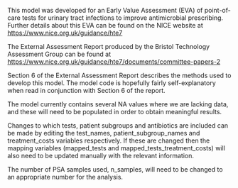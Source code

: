 This model was developed for an Early Value Assessment (EVA) of point-of-care tests for urinary tract infections to improve antimicrobial prescribing. Further details about this EVA can be found on the NICE website at https://www.nice.org.uk/guidance/hte7

The External Assessment Report produced by the Bristol Technology Assessment Group can be found at https://www.nice.org.uk/guidance/hte7/documents/committee-papers-2

Section 6 of the External Assessment Report describes the methods used to develop this model. The model code is hopefully fairly self-explanatory when read in conjunction with Section 6 of the report.

The model currently contains several NA values where we are lacking data, and these will need to be populated in order to obtain meaningful results.

Changes to which tests, patient subgroups and antibiotics are included can be made by editing the test_names, patient_subgroup_names and treatment_costs variables respectively. If these are changed then the mapping variables (mapped_tests and mapped_tests_treatment_costs) will also need to be updated manually with the relevant information.

The number of PSA samples used, n_samples, will need to be changed to an appropriate number for the analysis.
